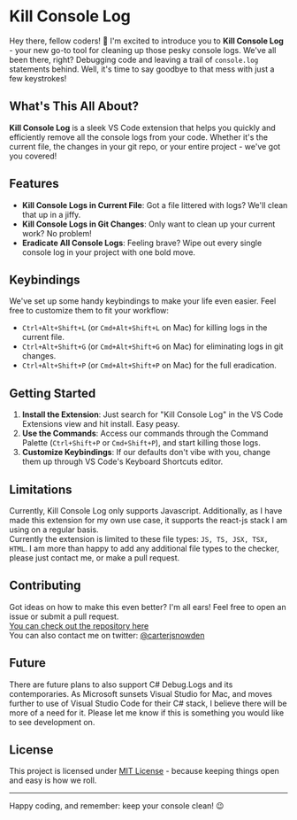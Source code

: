 # Kill Console Log

Hey there, fellow coders! 👋 I'm excited to introduce you to **Kill Console Log** - your new go-to tool for cleaning up those pesky console logs. We've all been there, right? Debugging code and leaving a trail of `console.log` statements behind. Well, it's time to say goodbye to that mess with just a few keystrokes!

## What's This All About?

**Kill Console Log** is a sleek VS Code extension that helps you quickly and efficiently remove all the console logs from your code. Whether it's the current file, the changes in your git repo, or your entire project - we've got you covered!

## Features

- **Kill Console Logs in Current File**: Got a file littered with logs? We'll clean that up in a jiffy.
- **Kill Console Logs in Git Changes**: Only want to clean up your current work? No problem!
- **Eradicate All Console Logs**: Feeling brave? Wipe out every single console log in your project with one bold move.

## Keybindings

We've set up some handy keybindings to make your life even easier. Feel free to customize them to fit your workflow:

- `Ctrl+Alt+Shift+L` (or `Cmd+Alt+Shift+L` on Mac) for killing logs in the current file.
- `Ctrl+Alt+Shift+G` (or `Cmd+Alt+Shift+G` on Mac) for eliminating logs in git changes.
- `Ctrl+Alt+Shift+P` (or `Cmd+Alt+Shift+P` on Mac) for the full eradication.

## Getting Started

1. **Install the Extension**: Just search for "Kill Console Log" in the VS Code Extensions view and hit install. Easy peasy.
2. **Use the Commands**: Access our commands through the Command Palette (`Ctrl+Shift+P` or `Cmd+Shift+P`), and start killing those logs.
3. **Customize Keybindings**: If our defaults don't vibe with you, change them up through VS Code's Keyboard Shortcuts editor.

## Limitations
Currently, Kill Console Log only supports Javascript. Additionally, as I have made this extension for my own use case, it supports the react-js stack I am using on a regular basis. <br />
Currently the extension is limited to these file types: `JS, TS, JSX, TSX, HTML`. I am more than happy to add any additional file types to the checker, please just contact me, or make a pull request.

## Contributing

Got ideas on how to make this even better? I'm all ears! Feel free to open an issue or submit a pull request. <br />
[You can check out the repository here](https://github.com/Snowcart/kill-console-log) <br />
You can also contact me on twitter: [@carterjsnowden](https://twitter.com/carterjsnowden)

## Future
There are future plans to also support C# Debug.Logs and its contemporaries. As Microsoft sunsets Visual Studio for Mac, and moves further to use of Visual Studio Code for their C# stack, I believe there will be more of a need for it. Please let me know if this is something you would like to see development on.

## License

This project is licensed under [MIT License](LICENSE) - because keeping things open and easy is how we roll.

---

Happy coding, and remember: keep your console clean! 😉